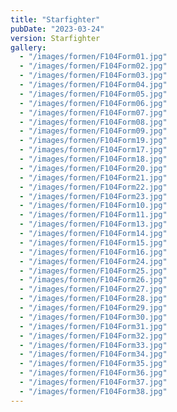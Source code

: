 ```yaml
---
title: "Starfighter"
pubDate: "2023-03-24"
version: Starfighter
gallery:
  - "/images/formen/F104Form01.jpg"
  - "/images/formen/F104Form02.jpg"
  - "/images/formen/F104Form03.jpg"
  - "/images/formen/F104Form04.jpg"
  - "/images/formen/F104Form05.jpg"
  - "/images/formen/F104Form06.jpg"
  - "/images/formen/F104Form07.jpg"
  - "/images/formen/F104Form08.jpg"
  - "/images/formen/F104Form09.jpg"
  - "/images/formen/F104Form19.jpg"
  - "/images/formen/F104Form17.jpg"
  - "/images/formen/F104Form18.jpg"
  - "/images/formen/F104Form20.jpg"
  - "/images/formen/F104Form21.jpg"
  - "/images/formen/F104Form22.jpg"
  - "/images/formen/F104Form23.jpg"
  - "/images/formen/F104Form10.jpg"
  - "/images/formen/F104Form11.jpg"
  - "/images/formen/F104Form13.jpg"
  - "/images/formen/F104Form14.jpg"
  - "/images/formen/F104Form15.jpg"
  - "/images/formen/F104Form16.jpg"
  - "/images/formen/F104Form24.jpg"
  - "/images/formen/F104Form25.jpg"
  - "/images/formen/F104Form26.jpg"
  - "/images/formen/F104Form27.jpg"
  - "/images/formen/F104Form28.jpg"
  - "/images/formen/F104Form29.jpg"
  - "/images/formen/F104Form30.jpg"
  - "/images/formen/F104Form31.jpg"
  - "/images/formen/F104Form32.jpg"
  - "/images/formen/F104Form33.jpg"
  - "/images/formen/F104Form34.jpg"
  - "/images/formen/F104Form35.jpg"
  - "/images/formen/F104Form36.jpg"
  - "/images/formen/F104Form37.jpg"
  - "/images/formen/F104Form38.jpg"
---
```


